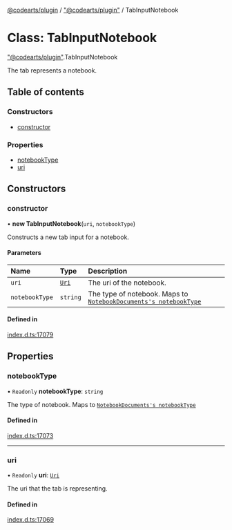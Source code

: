 [@codearts/plugin](../README.md) / ["@codearts/plugin"](../modules/_codearts_plugin_.md) / TabInputNotebook

# Class: TabInputNotebook

["@codearts/plugin"](../modules/_codearts_plugin_.md).TabInputNotebook

The tab represents a notebook.

## Table of contents

### Constructors

- [constructor](codearts_plugin_.TabInputNotebook.md#constructor)

### Properties

- [notebookType](codearts_plugin_.TabInputNotebook.md#notebooktype)
- [uri](codearts_plugin_.TabInputNotebook.md#uri)

## Constructors

### constructor

• **new TabInputNotebook**(`uri`, `notebookType`)

Constructs a new tab input for a notebook.

#### Parameters

| Name | Type | Description |
| :------ | :------ | :------ |
| `uri` | [`Uri`](codearts_plugin_.Uri.md) | The uri of the notebook. |
| `notebookType` | `string` | The type of notebook. Maps to [`NotebookDocuments's notebookType`](../interfaces/codearts_plugin_.NotebookDocument.md#notebooktype) |

#### Defined in

[index.d.ts:17079](https://github.com/shuyaqian/cloudide-plugin-api/blob/5b69219/index.d.ts#L17079)

## Properties

### notebookType

• `Readonly` **notebookType**: `string`

The type of notebook. Maps to [`NotebookDocuments's notebookType`](../interfaces/codearts_plugin_.NotebookDocument.md#notebooktype)

#### Defined in

[index.d.ts:17073](https://github.com/shuyaqian/cloudide-plugin-api/blob/5b69219/index.d.ts#L17073)

___

### uri

• `Readonly` **uri**: [`Uri`](codearts_plugin_.Uri.md)

The uri that the tab is representing.

#### Defined in

[index.d.ts:17069](https://github.com/shuyaqian/cloudide-plugin-api/blob/5b69219/index.d.ts#L17069)
